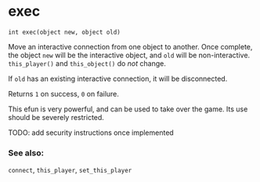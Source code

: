 # exec

`int exec(object new, object old)`

Move an interactive connection from one object to another. Once complete, the
object `new` will be the interactive object, and `old` will be non-interactive.
`this_player()` and `this_object()` do _not_ change.

If `old` has an existing interactive connection, it will be disconnected.

Returns `1` on success, `0` on failure.

This efun is very powerful, and can be used to take over the game. Its use
should be severely restricted.

TODO: add security instructions once implemented

### See also:

`connect`, `this_player`, `set_this_player`
